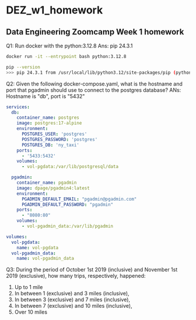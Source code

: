 # DEZ_w1_homework

## Data Engineering Zoomcamp Week 1 homework


Q1: Run docker with the python:3.12.8
Ans: pip 24.3.1

```bash
docker run -it --entrypoint bash python:3.12.8

pip --version
>>> pip 24.3.1 from /usr/local/lib/python3.12/site-packages/pip (python 3.12)
```

Q2: Given the following docker-compose.yaml, what is the hostname and port that pgadmin should use to connect to the postgres database?
ANs: Hostname is "db", port is "5432"

```yaml
services:
  db:
    container_name: postgres
    image: postgres:17-alpine
    environment:
      POSTGRES_USER: 'postgres'
      POSTGRES_PASSWORD: 'postgres'
      POSTGRES_DB: 'ny_taxi'
    ports:
      - '5433:5432'
    volumes:
      - vol-pgdata:/var/lib/postgresql/data

  pgadmin:
    container_name: pgadmin
    image: dpage/pgadmin4:latest
    environment:
      PGADMIN_DEFAULT_EMAIL: "pgadmin@pgadmin.com"
      PGADMIN_DEFAULT_PASSWORD: "pgadmin"
    ports:
      - "8080:80"
    volumes:
      - vol-pgadmin_data:/var/lib/pgadmin  

volumes:
  vol-pgdata:
    name: vol-pgdata
  vol-pgadmin_data:
    name: vol-pgadmin_data
```

Q3: During the period of October 1st 2019 (inclusive) and November 1st 2019 (exclusive), how many trips, respectively, happened:

1. Up to 1 mile
2. In between 1 (exclusive) and 3 miles (inclusive),
3. In between 3 (exclusive) and 7 miles (inclusive),
4. In between 7 (exclusive) and 10 miles (inclusive),
5. Over 10 miles